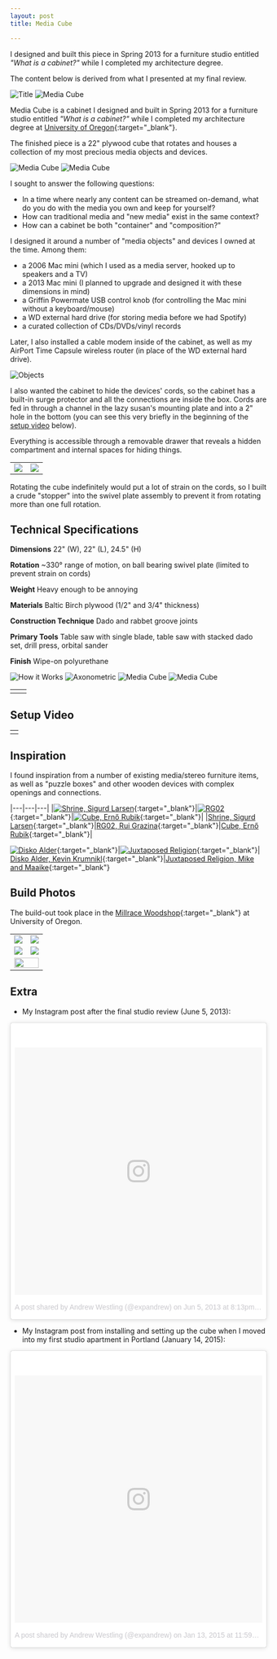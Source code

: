 ```yaml
---
layout: post
title: Media Cube

---
```


I designed and built this piece in Spring 2013 for a furniture studio entitled _"What is a cabinet?"_ while I completed my architecture degree. 

The content below is derived from what I presented at my final review.



![Title](/assets/media-cube/title.jpg)
![Media Cube](/assets/media-cube/media-cube.jpg)

Media Cube is a cabinet I designed and built in Spring 2013 for a furniture studio entitled _"What is a cabinet?"_ while I completed my architecture degree at [University of Oregon](https://architecture.uoregon.edu){:target="_blank"}.

The finished piece is a 22" plywood cube that rotates and houses a collection of my most precious media objects and devices.

![Media Cube](/assets/media-cube/media-cube-1.jpg)
![Media Cube](/assets/media-cube/media-cube-2.jpg)

I sought to answer the following questions:
- In a time where nearly any content can be streamed on-demand, what do you do with the media you own and keep for yourself?
- How can traditional media and "new media" exist in the same context?
- How can a cabinet be both "container" and "composition?"


I designed it around a number of "media objects" and devices I owned at the time. Among them:
- a 2006 Mac mini (which I used as a media server, hooked up to speakers and a TV)
- a 2013 Mac mini (I planned to upgrade and designed it with these dimensions in mind)
- a Griffin Powermate USB control knob (for controlling the Mac mini without a keyboard/mouse)
- a WD external hard drive (for storing media before we had Spotify)
- a curated collection of CDs/DVDs/vinyl records

Later, I also installed a cable modem inside of the cabinet, as well as my AirPort Time Capsule wireless router (in place of the WD external hard drive).

![Objects](/assets/media-cube/media-cube-objects.jpg)

I also wanted the cabinet to hide the devices' cords, so the cabinet has a built-in surge protector and all the connections are inside the box. Cords are fed in through a channel in the lazy susan's mounting plate and into a 2" hole in the bottom (you can see this very briefly in the beginning of the [setup video](#setup-video) below). 

Everything is accessible through a removable drawer that reveals a hidden compartment and internal spaces for hiding things. 

<table>
  <tbody>
    <tr>
      <td><img src="/assets/media-cube/media-cube-4.jpg"></td>
      <td><img src="/assets/media-cube/media-cube-3.jpg"></td>
    </tr>
  </tbody>
</table>

Rotating the cube indefinitely would put a lot of strain on the cords, so I built a crude "stopper" into the swivel plate assembly to prevent it from rotating more than one full rotation.




## **Technical Specifications**

**Dimensions** 22" (W), 22" (L), 24.5" (H)

**Rotation** ~330° range of motion, on ball bearing swivel plate (limited to prevent strain on cords)

**Weight** Heavy enough to be annoying

**Materials** Baltic Birch plywood (1/2" and 3/4" thickness)

**Construction Technique** Dado and rabbet groove joints

**Primary Tools** Table saw with single blade, table saw with stacked dado set, drill press, orbital sander

**Finish** Wipe-on polyurethane

![How it Works](/assets/media-cube/media-cube-cuts-and-axon.jpg)
![Axonometric](/assets/media-cube/media-cube-axonometric.jpg)
![Media Cube](/assets/media-cube/media-cube-5.jpg)
![Media Cube](/assets/media-cube/media-cube-6.jpg)


<table width="100%">
  <tbody>
    <tr>
      <td>
      </td>
      <td>
      </td>
    </tr>
  </tbody>
</table>

## **Setup Video**

<table width="100%">
  <tbody>
    <tr>
      <td colspan="2">
        <style>
          .video-responsive {
            overflow:hidden;
            padding-bottom:56.25%;
            position:relative;
            height:0;
          }
          .video-responsive iframe {
              left:0;
              top:0;
              height:100%;
              width:100%;
              position:absolute;
          }
        </style>
        <div class="video-responsive">
          <iframe src="https://player.vimeo.com/video/116741556?color=F1553A" width="800" height="450" frameborder="0" webkitallowfullscreen mozallowfullscreen allowfullscreen></iframe>
        </div>
      </td>
    </tr>
  </tbody>
</table>

## **Inspiration**

I found inspiration from a number of existing media/stereo furniture items, as well as "puzzle boxes" and other wooden devices with complex openings and connections.

|---|---|---|
|[![Shrine, Sigurd Larsen](/assets/media-cube/sigurd-larsen-shrine.jpg)](http://sigurdlarsen.com/project/shrine/){:target="_blank"}|[![RG02](/assets/media-cube/rui-grazina-rg02.jpg)](http://ruigrazina.com/rg02){:target="_blank"}|[![Cube, Ernő Rubik](/assets/media-cube/rubiks-cube.jpg)](https://en.wikipedia.org/wiki/Rubik%27s_Cube){:target="_blank"}|
|[Shrine, Sigurd Larsen](http://sigurdlarsen.com/project/shrine/){:target="_blank"}|[RG02, Rui Grazina](http://ruigrazina.com/rg02){:target="_blank"}|[Cube, Ernő Rubik](https://en.wikipedia.org/wiki/Rubik%27s_Cube){:target="_blank"}|

[![Disko Alder](/assets/media-cube/kevin-krumnikl-disko-alder.jpg)](http://www.krumnikl.com/disko_alder.php){:target="_blank"}|[![Juxtaposed Religion](/assets/media-cube/mike-and-maaike-juxtaposed-religion.jpg)](http://www.mikeandmaaike.com/press/JUXTAPOSED%20-%20RELIGION){:target="_blank"}|
[Disko Alder, Kevin Krumnikl](http://www.krumnikl.com/disko_alder.php){:target="_blank"}|[Juxtaposed Religion, Mike and Maaike](http://www.mikeandmaaike.com/press/JUXTAPOSED%20-%20RELIGION){:target="_blank"}


## **Build Photos**

The build-out took place in the [Millrace Woodshop](https://blogs.uoregon.edu/designtech/studio-shop/woodshop/){:target="_blank"} at University of Oregon.

<table width="100%">
  <tbody>
    <tr>
      <td>
        <img src="/assets/media-cube/process-1.jpg">
      </td>
      <td>
        <img src="/assets/media-cube/process-2.jpg">
      </td>
    </tr>
    <tr>
      <td>
        <img src="/assets/media-cube/process-3.jpg">
      </td>
      <td>
        <img src="/assets/media-cube/process-4.jpg">
      </td>
    </tr>
    <tr>
      <td colspan="2">
        <img src="/assets/media-cube/media-cube-animation.gif" width="100%">
      </td>
    </tr>
  </tbody>
</table>

## **Extra**

- My Instagram post after the final studio review (June 5, 2013):
<blockquote class="instagram-media" data-instgrm-permalink="https://www.instagram.com/p/aM7YjjjSaN/" data-instgrm-version="8" style=" background:#FFF; border:0; border-radius:3px; box-shadow:0 0 1px 0 rgba(0,0,0,0.5),0 1px 10px 0 rgba(0,0,0,0.15); margin: 1px; max-width:800px; padding:0; width:99.375%; width:-webkit-calc(100% - 2px); width:calc(100% - 2px);"><div style="padding:8px;"> <div style=" background:#F8F8F8; line-height:0; margin-top:40px; padding:50% 0; text-align:center; width:100%;"> <div style=" background:url(data:image/png;base64,iVBORw0KGgoAAAANSUhEUgAAACwAAAAsCAMAAAApWqozAAAABGdBTUEAALGPC/xhBQAAAAFzUkdCAK7OHOkAAAAMUExURczMzPf399fX1+bm5mzY9AMAAADiSURBVDjLvZXbEsMgCES5/P8/t9FuRVCRmU73JWlzosgSIIZURCjo/ad+EQJJB4Hv8BFt+IDpQoCx1wjOSBFhh2XssxEIYn3ulI/6MNReE07UIWJEv8UEOWDS88LY97kqyTliJKKtuYBbruAyVh5wOHiXmpi5we58Ek028czwyuQdLKPG1Bkb4NnM+VeAnfHqn1k4+GPT6uGQcvu2h2OVuIf/gWUFyy8OWEpdyZSa3aVCqpVoVvzZZ2VTnn2wU8qzVjDDetO90GSy9mVLqtgYSy231MxrY6I2gGqjrTY0L8fxCxfCBbhWrsYYAAAAAElFTkSuQmCC); display:block; height:44px; margin:0 auto -44px; position:relative; top:-22px; width:44px;"></div></div><p style=" color:#c9c8cd; font-family:Arial,sans-serif; font-size:14px; line-height:17px; margin-bottom:0; margin-top:8px; overflow:hidden; padding:8px 0 7px; text-align:center; text-overflow:ellipsis; white-space:nowrap;"><a href="https://www.instagram.com/p/aM7YjjjSaN/" style=" color:#c9c8cd; font-family:Arial,sans-serif; font-size:14px; font-style:normal; font-weight:normal; line-height:17px; text-decoration:none;" target="_blank">A post shared by Andrew Westling (@expandrew)</a> on <time style=" font-family:Arial,sans-serif; font-size:14px; line-height:17px;" datetime="2013-06-06T03:13:03+00:00">Jun 5, 2013 at 8:13pm PDT</time></p></div></blockquote> <script async defer src="//www.instagram.com/embed.js"></script>

- My Instagram post from installing and setting up the cube when I moved into my first studio apartment in Portland (January 14, 2015):
<blockquote class="instagram-media" data-instgrm-permalink="https://www.instagram.com/p/x06x-cjSa_/" data-instgrm-version="8" style=" background:#FFF; border:0; border-radius:3px; box-shadow:0 0 1px 0 rgba(0,0,0,0.5),0 1px 10px 0 rgba(0,0,0,0.15); margin: 1px; max-width:800px; padding:0; width:99.375%; width:-webkit-calc(100% - 2px); width:calc(100% - 2px);"><div style="padding:8px;"> <div style=" background:#F8F8F8; line-height:0; margin-top:40px; padding:50% 0; text-align:center; width:100%;"> <div style=" background:url(data:image/png;base64,iVBORw0KGgoAAAANSUhEUgAAACwAAAAsCAMAAAApWqozAAAABGdBTUEAALGPC/xhBQAAAAFzUkdCAK7OHOkAAAAMUExURczMzPf399fX1+bm5mzY9AMAAADiSURBVDjLvZXbEsMgCES5/P8/t9FuRVCRmU73JWlzosgSIIZURCjo/ad+EQJJB4Hv8BFt+IDpQoCx1wjOSBFhh2XssxEIYn3ulI/6MNReE07UIWJEv8UEOWDS88LY97kqyTliJKKtuYBbruAyVh5wOHiXmpi5we58Ek028czwyuQdLKPG1Bkb4NnM+VeAnfHqn1k4+GPT6uGQcvu2h2OVuIf/gWUFyy8OWEpdyZSa3aVCqpVoVvzZZ2VTnn2wU8qzVjDDetO90GSy9mVLqtgYSy231MxrY6I2gGqjrTY0L8fxCxfCBbhWrsYYAAAAAElFTkSuQmCC); display:block; height:44px; margin:0 auto -44px; position:relative; top:-22px; width:44px;"></div></div><p style=" color:#c9c8cd; font-family:Arial,sans-serif; font-size:14px; line-height:17px; margin-bottom:0; margin-top:8px; overflow:hidden; padding:8px 0 7px; text-align:center; text-overflow:ellipsis; white-space:nowrap;"><a href="https://www.instagram.com/p/x06x-cjSa_/" style=" color:#c9c8cd; font-family:Arial,sans-serif; font-size:14px; font-style:normal; font-weight:normal; line-height:17px; text-decoration:none;" target="_blank">A post shared by Andrew Westling (@expandrew)</a> on <time style=" font-family:Arial,sans-serif; font-size:14px; line-height:17px;" datetime="2015-01-14T07:59:29+00:00">Jan 13, 2015 at 11:59pm PST</time></p></div></blockquote> <script async defer src="//www.instagram.com/embed.js"></script>